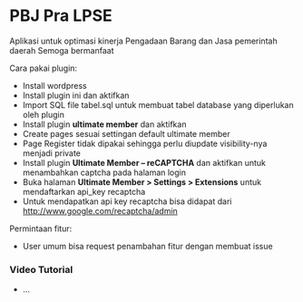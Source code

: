 # PBJ Pra LPSE

Aplikasi untuk optimasi kinerja Pengadaan Barang dan Jasa pemerintah daerah
Semoga bermanfaat

Cara pakai plugin:
- Install wordpress
- Install plugin ini dan aktifkan
- Import SQL file tabel.sql untuk membuat tabel database yang diperlukan oleh plugin
- Install plugin **ultimate member** dan aktifkan
- Create pages sesuai settingan default ultimate member
- Page Register tidak dipakai sehingga perlu diupdate visibility-nya menjadi private
- Install plugin **Ultimate Member – reCAPTCHA** dan aktifkan untuk menambahkan captcha pada halaman login
- Buka halaman **Ultimate Member > Settings > Extensions** untuk mendaftarkan api_key recaptcha
- Untuk mendapatkan api key recaptcha bisa didapat dari http://www.google.com/recaptcha/admin

Permintaan fitur:
- User umum bisa request penambahan fitur dengan membuat issue

### Video Tutorial 
- ...